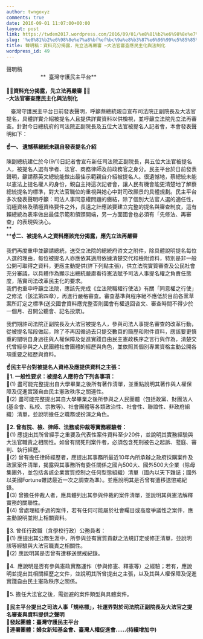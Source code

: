 ```yaml
---
author: twngoxyz
comments: true
date: 2016-09-01 11:07:00+00:00
layout: post
link: https://twdem2017.wordpress.com/2016/09/01/%e8%81%b2%e6%98%8e%e7%a8%bf%ef%bc%9a%e8%b3%87%e6%96%99%e5%85%85%e5%88%86%e6%8f%ad%e9%9c%b2%ef%bc%8c%e5%85%88%e7%ab%8b%e6%b3%95%e5%86%8d%e5%9a%b4%e5%af%a9-%e5%a4%a7%e6%b3%95%e5%ae%98%e5%af%a9/
slug: '%e8%81%b2%e6%98%8e%e7%a8%bf%ef%bc%9a%e8%b3%87%e6%96%99%e5%85%85%e5%88%86%e6%8f%ad%e9%9c%b2%ef%bc%8c%e5%85%88%e7%ab%8b%e6%b3%95%e5%86%8d%e5%9a%b4%e5%af%a9-%e5%a4%a7%e6%b3%95%e5%ae%98%e5%af%a9'
title: 聲明稿：資料充分揭露，先立法再嚴審 –大法官審查應民主化與法制化
wordpress_id: 49
---
```


聲明稿  
                       **  臺灣守護民主平台**  
                       
**󾮖󾮖資料充分揭露，先立法再嚴審 󾮖󾮖**  
**–大法官審查應民主化與法制化**  
  
   臺灣守護民主平台日前發表聲明，呼籲蔡總統親自宣布司法院正副院長及大法官提名，具體詳實介紹被提名人且提供詳實資料以供檢視，並呼籲立法院先立法再審查。針對今日總統府的司法院正副院長及五位大法官被提名人記者會，本會發表聲明如下：  
  
**☝一、 遺憾蔡總統未親自發表提名介紹**  
  
陳副總統建仁於今(9/1)日記者會宣布新任司法院正副院長，與五位大法官被提名人，被提名人選有學者、法官、商務律師及前政務官之身分。民主平台於日前發表聲明，籲請蔡英文總統能做出最佳示範親自介紹被提名人。很遺憾地，蔡總統未能以憲法上提名權人的身份，親自主持這次記者會，讓人民有機會能更清楚地了解蔡總統提名的標準，對大法官職位的重視與她心中對司改願景的具體規劃。民主平台多次發表聲明呼籲：司法人事同意權問題的癥結，除了個別大法官人選的適任性，消極資格及積極資格要件之外，長遠之計應該要建立完整的提名與審查制度，這有賴總統為表率做出最佳示範和領頭開端，另一方面國會也必須有「先修法、再審查」的表現與決心。  
**  
****☝二、被提名人之資料應該充分揭露，應先立法再嚴審**  
  
我們再度重申並籲請總統，送交立法院的總統府咨文之附件，除具體說明提名每位人選的理由，每位被提名人亦應依其適用依據清楚交代和檢附資料，特別是非一般公開可取得之資料，更應主動提供(詳下列點主張)，供立法院實質審查及公民社會充分審議，以具體作為顯示出總統嚴肅看待憲法賦予司法人事提名權之負責任態度，落實司法改革民主化的要求。  
我們也重申呼籲立法院，應該先完成《立法院職權行使法》有關「同意權之行使」之修法（該法第四章），再進行嚴格審查。審查基準與程序絕不應低於目前各黨草案所訂定之標準(送交國會資料應完整否則國會有權退回咨文、審查時間不得少於一個月、召開公聽會、記名投票)。  
  
我們期許司法院正副院長及大法官被提名人，參與司法人事提名審查的改革行動，從被提名階段做起，除了不再因循過去只提交數頁的簡歷和附件資料，應該要更慎重的闡明自身過往與人權保障及促進實踐自由民主憲政秩序之言行與作為，清楚交代曾經參與之人民團體社會團體的經歷與角色，並依照其個別專業資格主動公開各項重要之經歷與資料。  
  
**☝民主平台對被提名人資格及應提供資料之主張：**  
**󾮜1. 一般性要求：被提名人應符合下列各事項：**  
󾮜(1) 盡可能完整提出自大學畢業之後所有著作清單，並重點說明其著作與人權保障及促進實踐自由民主憲政秩序之關連性。  
󾮜(2) 盡可能完整提出其自大學畢業之後所參與之人民團體（包括政黨、財團法人(基金會、私校、宗教等)、社會團體等各類政治性、社會性、聯誼性、非政府組織）清單，並說明擔任之職務或扮演之角色。  
  
**󾮜2. 曾有院、檢、律師、法務或仲裁等實務經驗者：**  
󾮜(1) 應提出其所曾經手之重要及代表性案件資料至少20件，並說明其實務經驗與大法官職責之相關性。如曾有關死刑案件者，必須包含死刑被告之起訴、蒞庭、審判、執行經歷。  
󾮜(2) 曾有擔任律師經歷者，應提出其事務所最近10年內所承辦之政府採購案件及政黨案件清單，揭露與其事務所有委任關係之國內500大、國外500大企業（除母集團外，並包括各該企業實質控制之任何型態組織）清單（國內以天下雜誌；國外以美國Fortune雜誌最近一次之調查為準）。並應說明其是否曾有遭移送懲戒紀錄。  
󾮜(3) 曾擔任仲裁人者，應具體列出其參與仲裁的案件清單，並說明其與憲法解釋實務的關聯性。  
󾮜(4) 曾處理經手過的案件，若有任何可能屬於社會矚目或高度爭議性之案件，應主動說明並附上相關資料。  
  
󾮜3. 曾任行政職（含學校行政）公務員者：  
󾮜(1) 應提出其公務生涯中，所參與並有實質貢獻之法規訂定或修正清單，並說明該等經驗與大法官職責之相關性。  
󾮜(2) 應說明其是否曾有遭移送懲戒紀錄。  
  
󾮜4.  應說明是否有參與憲政實務運作（參與修憲、釋憲等）之經驗；若有，應說明並提出其相關經歷之文件，並說明其所曾提出之主張，以及其與人權保障及促進實踐自由民主憲政秩序之關係。  
  
󾮜5. 擔任大法官之後，需迴避的案件類型與具體案件。  
  
**󾭩民主平台提出之司法人事「規格標」，社運界對於司法院正副院長及大法官之提名審查與資料提供之聲明**  
**󾭩發起團體：臺灣守護民主平台**  
**󾭩連署團體：婦女新知基金會、臺灣人權促進會……(持續增加中)**
